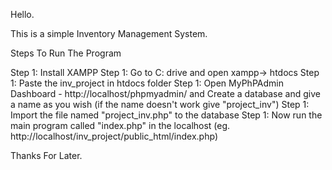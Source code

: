 Hello.

This is a simple Inventory Management System.


Steps To Run The Program

Step 1: Install XAMPP
Step 1: Go to C: drive and open xampp-> htdocs
Step 1: Paste the inv_project in htdocs folder
Step 1: Open MyPhPAdmin Dashboard - http://localhost/phpmyadmin/ and Create a database and give a name as you wish (if the name doesn't work give "project_inv")
Step 1: Import the file named "project_inv.php" to the database
Step 1: Now run the main program called "index.php" in the localhost (eg. http://localhost/inv_project/public_html/index.php)

Thanks For Later.
